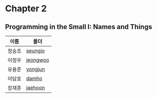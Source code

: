 # Chapter 2

## Programming in the Small I: Names and Things



| 이름   | 폴더                   |
| ------ | ---------------------- |
| 정승조 | [seungjo](./seungjo)   |
| 이정우 | [jeongwoo](./jeongwoo) |
| 유용준 | [yongjun](./yongjun)   |
| 이담호 | [damho](./damho)       |
| 장재훈 | [jaehoon](./jaehoon)   |

